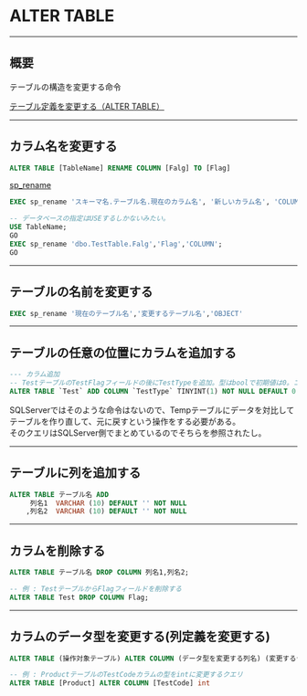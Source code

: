 # ALTER TABLE

---

## 概要

テーブルの構造を変更する命令

[テーブル定義を変更する（ALTER TABLE）](https://www.projectgroup.info/tips/SQLServer/SQL/SQL000005.html)  

---

## カラム名を変更する

```SQL : MariaDB
ALTER TABLE [TableName] RENAME COLUMN [Falg] TO [Flag]
```

[sp_rename](https://docs.microsoft.com/ja-jp/sql/relational-databases/system-stored-procedures/sp-rename-transact-sql?view=sql-server-ver15)  

``` sql : SQLServer
EXEC sp_rename 'スキーマ名.テーブル名.現在のカラム名', '新しいカラム名', 'COLUMN';

-- データベースの指定はUSEするしかないみたい。
USE TableName;
GO
EXEC sp_rename 'dbo.TestTable.Falg','Flag','COLUMN';
GO
```

---

## テーブルの名前を変更する

``` sql : SQLServer
EXEC sp_rename '現在のテーブル名','変更するテーブル名','OBJECT'
```

---

## テーブルの任意の位置にカラムを追加する

``` sql : mariaDB
--- カラム追加
-- TestテーブルのTestFlagフィールドの後にTestTypeを追加。型はboolで初期値は0。コメント付き。
ALTER TABLE `Test` ADD COLUMN `TestType` TINYINT(1) NOT NULL DEFAULT 0 comment 'コメントです' AFTER `TestFlag`;
```

SQLServerではそのような命令はないので、Tempテーブルにデータを対比してテーブルを作り直して、元に戻すという操作をする必要がある。  
そのクエリはSQLServer側でまとめているのでそちらを参照されたし。  

---

## テーブルに列を追加する

``` sql
ALTER TABLE テーブル名 ADD
     列名1  VARCHAR (10) DEFAULT '' NOT NULL
    ,列名2  VARCHAR (10) DEFAULT '' NOT NULL
```

---

## カラムを削除する

``` sql : mariaDB,SQLServer
ALTER TABLE テーブル名 DROP COLUMN 列名1,列名2;

-- 例 : TestテーブルからFlagフィールドを削除する
ALTER TABLE Test DROP COLUMN Flag;
```

---

## カラムのデータ型を変更する(列定義を変更する)

```SQL : SQLServer
ALTER TABLE (操作対象テーブル) ALTER COLUMN (データ型を変更する列名) (変更するデータ型)

-- 例 : ProductテーブルのTestCodeカラムの型をintに変更するクエリ
ALTER TABLE [Product] ALTER COLUMN [TestCode] int
```
